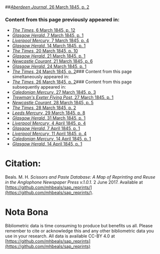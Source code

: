 ##[*Aberdeen Journal*, 26 March 1845, p. 2](https://mhbeals.github.io/sap_html/Aberdeen-Journal/Aberdeen-Journal-26-March-1845-p-2)

### Content from this page previously appeared in:
+ [*The Times*, 6 March 1845, p. 12](https://mhbeals.github.io/sap_html/The-Times/The-Times-6-March-1845-p-12)
+ [*Glasgow Herald*, 7 March 1845, p. 1](https://mhbeals.github.io/sap_html/Glasgow-Herald/Glasgow-Herald-7-March-1845-p-1)
+ [*Liverpool Mercury*, 7 March 1845, p. 4](https://mhbeals.github.io/sap_html/Liverpool-Mercury/Liverpool-Mercury-7-March-1845-p-4)
+ [*Glasgow Herald*, 14 March 1845, p. 1](https://mhbeals.github.io/sap_html/Glasgow-Herald/Glasgow-Herald-14-March-1845-p-1)
+ [*The Times*, 20 March 1845, p. 10](https://mhbeals.github.io/sap_html/The-Times/The-Times-20-March-1845-p-10)
+ [*Glasgow Herald*, 21 March 1845, p. 1](https://mhbeals.github.io/sap_html/Glasgow-Herald/Glasgow-Herald-21-March-1845-p-1)
+ [*Newcastle Courant*, 21 March 1845, p. 6](https://mhbeals.github.io/sap_html/Newcastle-Courant/Newcastle-Courant-21-March-1845-p-6)
+ [*Glasgow Herald*, 24 March 1845, p. 1](https://mhbeals.github.io/sap_html/Glasgow-Herald/Glasgow-Herald-24-March-1845-p-1)
+ [*The Times*, 24 March 1845, p. 2](https://mhbeals.github.io/sap_html/The-Times/The-Times-24-March-1845-p-2)### Content from this page simeltaneously appeared in:
+ [*The Times*, 26 March 1845, p. 2](https://mhbeals.github.io/sap_html/The-Times/The-Times-26-March-1845-p-2)### Content from this page subsequently appeared in:
+ [*Caledonian Mercury*, 27 March 1845, p. 3](https://mhbeals.github.io/sap_html/Caledonian-Mercury/Caledonian-Mercury-27-March-1845-p-3)
+ [*Trewman's Exeter Flying Post*, 27 March 1845, p. 1](https://mhbeals.github.io/sap_html/Trewman's-Exeter-Flying-Post/Trewman's-Exeter-Flying-Post-27-March-1845-p-1)
+ [*Newcastle Courant*, 28 March 1845, p. 5](https://mhbeals.github.io/sap_html/Newcastle-Courant/Newcastle-Courant-28-March-1845-p-5)
+ [*The Times*, 28 March 1845, p. 2](https://mhbeals.github.io/sap_html/The-Times/The-Times-28-March-1845-p-2)
+ [*Leeds Mercury*, 29 March 1845, p. 8](https://mhbeals.github.io/sap_html/Leeds-Mercury/Leeds-Mercury-29-March-1845-p-8)
+ [*Glasgow Herald*, 31 March 1845, p. 1](https://mhbeals.github.io/sap_html/Glasgow-Herald/Glasgow-Herald-31-March-1845-p-1)
+ [*Liverpool Mercury*, 4 April 1845, p. 4](https://mhbeals.github.io/sap_html/Liverpool-Mercury/Liverpool-Mercury-4-April-1845-p-4)
+ [*Glasgow Herald*, 7 April 1845, p. 1](https://mhbeals.github.io/sap_html/Glasgow-Herald/Glasgow-Herald-7-April-1845-p-1)
+ [*Liverpool Mercury*, 11 April 1845, p. 4](https://mhbeals.github.io/sap_html/Liverpool-Mercury/Liverpool-Mercury-11-April-1845-p-4)
+ [*Caledonian Mercury*, 14 April 1845, p. 1](https://mhbeals.github.io/sap_html/Caledonian-Mercury/Caledonian-Mercury-14-April-1845-p-1)
+ [*Glasgow Herald*, 14 April 1845, p. 1](https://mhbeals.github.io/sap_html/Glasgow-Herald/Glasgow-Herald-14-April-1845-p-1)
                    
# Citation: 

Beals. M. H. *Scissors and Paste Database: A Map of Reprinting and Reuse in the Anglophone Newspaper Press v.1.0.1.* 2 June 2017. Available at [https://github.com/mhbeals/sap_reprints/](https://github.com/mhbeals/sap_reprints/). 
                    
# Nota Bona

Bibliometric data is time consuming to produce but benefits us all. Please remember to cite or acknowledge this and any other bibliometric data you use in your research. All data is available CC-BY 4.0 at [https://github.com/mhbeals/sap_reprints](https://github.com/mhbeals/sap_reprints)